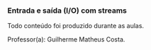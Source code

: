 ### Entrada e saída (I/O) com streams

Todo conteúdo foi produzido durante as aulas.

Professor(a): Guilherme Matheus Costa.